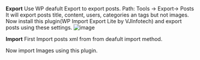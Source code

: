 **Export**
Use WP deafult Export to export posts.
Path: Tools -> Export-> Posts
It will export posts title, content, users, categories an tags but not images.
Now install this plugin(WP Import Export Lite by  VJInfotech) and export posts using these settings.
![image](https://github.com/amit140507/how-to-import-export-posts-with-images./assets/100019842/3b221418-6b7c-45b1-a658-6ee3b9666d95)



**Import**
First Import posts xml from from deafult import method.

Now import Images using this plugin.
